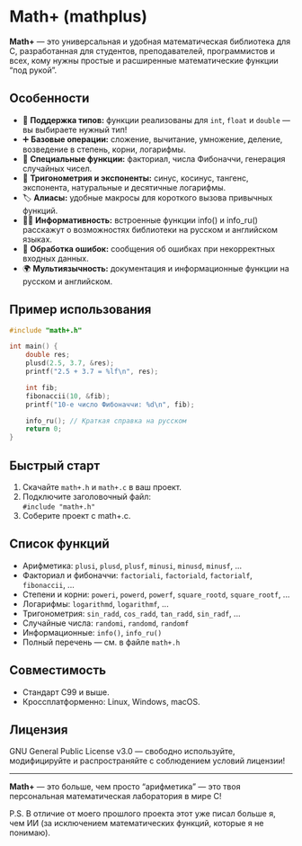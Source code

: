 # Math+ (mathplus)

**Math+** — это универсальная и удобная математическая библиотека для C, разработанная для студентов, преподавателей, программистов и всех, кому нужны простые и расширенные математические функции “под рукой”.

## Особенности

- 📐 **Поддержка типов:** функции реализованы для `int`, `float` и `double` — вы выбираете нужный тип!
- ➕ **Базовые операции:** сложение, вычитание, умножение, деление, возведение в степень, корни, логарифмы.
- 🔢 **Специальные функции:** факториал, числа Фибоначчи, генерация случайных чисел.
- 🧮 **Тригонометрия и экспоненты:** синус, косинус, тангенс, экспонента, натуральные и десятичные логарифмы.
- 🏷️ **Алиасы:** удобные макросы для короткого вызова привычных функций.
- 🧑‍💻 **Информативность:** встроенные функции info() и info_ru() расскажут о возможностях библиотеки на русском и английском языках.
- 🚦 **Обработка ошибок:** сообщения об ошибках при некорректных входных данных.
- 🌍 **Мультиязычность:** документация и информационные функции на русском и английском.

## Пример использования

```c
#include "math+.h"

int main() {
    double res;
    plusd(2.5, 3.7, &res);
    printf("2.5 + 3.7 = %lf\n", res);

    int fib;
    fibonaccii(10, &fib);
    printf("10-е число Фибоначчи: %d\n", fib);

    info_ru(); // Краткая справка на русском
    return 0;
}
```

## Быстрый старт

1. Скачайте `math+.h` и `math+.c` в ваш проект.
2. Подключите заголовочный файл:  
   `#include "math+.h"`
3. Соберите проект с math+.c.

## Список функций

- Арифметика: `plusi`, `plusd`, `plusf`, `minusi`, `minusd`, `minusf`, ...
- Факториал и фибоначчи: `factoriali`, `factoriald`, `factorialf`, `fibonaccii`, ...
- Степени и корни: `poweri`, `powerd`, `powerf`, `square_rootd`, `square_rootf`, ...
- Логарифмы: `logarithmd`, `logarithmf`, ...
- Тригонометрия: `sin_radd`, `cos_radd`, `tan_radd`, `sin_radf`, ...
- Случайные числа: `randomi`, `randomd`, `randomf`
- Информационные: `info()`, `info_ru()`
- Полный перечень — см. в файле `math+.h`

## Совместимость

- Стандарт C99 и выше.
- Кроссплатформенно: Linux, Windows, macOS.

## Лицензия

GNU General Public License v3.0 — свободно используйте, модифицируйте и распространяйте с соблюдением условий лицензии!

---

**Math+** — это больше, чем просто “арифметика” — это твоя персональная математическая лаборатория в мире C!

P.S. В отличие от моего прошлого проекта этот уже писал больше я, чем ИИ (за исключением математических функций, которые я не понимаю).
